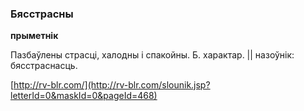 ### Бясстрасны
**прыметнік**

Пазбаўлены страсці, халодны і спакойны. Б. характар. || назоўнік: бясстраснасць.

<a rel="author">[http://rv-blr.com/](http://rv-blr.com/slounik.jsp?letterId=0&maskId=0&pageId=468)</a>
